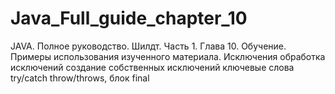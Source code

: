 # Java_Full_guide_chapter_10
JAVA. Полное руководство. Шилдт. Часть 1. Глава 10. 
Обучение. 
Примеры использования изученного материала.
Исключения
обработка исключений
создание собственных исключений
ключевые слова try/catch throw/throws, блок final
